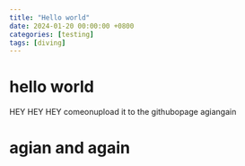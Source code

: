 ```yaml
---
title: "Hello world"
date: 2024-01-20 00:00:00 +0800
categories: [testing]
tags: [diving]     
---
```



# hello world
HEY HEY HEY
comeonupload it to the githubopage
agiangain
# agian and again